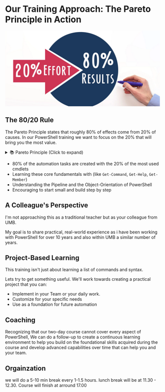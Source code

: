 # Our Training Approach: The Pareto Principle in Action


<p align="center">
  <img src="intro/aboutcourse/images/pareto.png" alt="Pareto Principle Visualization" width="600">
</p>


## The 80/20 Rule
The Pareto Principle states that roughly 80% of effects come from 20% of causes. 
In our PowerShell training we want to focus on the 20%  that will bring you the most value.

<details>
<summary>📚 Pareto Principle (Click to expand)</summary>

The Pareto Principle, named after economist Vilfredo Pareto, was first formulated when he observed economic patterns in society. While originally developed in an economic context, this principle has since been found to occur naturally across many different aspects of life.

This distribution pattern has since been observed across numerous fields:
- **Business**: 20% of customers generate 80% of revenue
- **Software**: 80% of users only use 20% of features
- **Productivity**: 20% of our efforts produce 80% of our results

These patterns consistently demonstrate how a vital **few inputs drive the majority of outputs**, making the principle invaluable for prioritization and resource allocation.
</details>

- 80% of the automation tasks are created with the 20% of the most used cmdlets
- Learning these core fundamentals with  (like `Get-Command`, `Get-Help`, `Get-Member`)
- Understanding the Pipeline and the Object-Orientation of PowerShell
- Encouraging to start small and build step by step


## A Colleague's Perspective

I'm not approaching this as a traditional teacher but as your colleague from UMB.

My goal is to share practical, real-world experience as i have been working with PowerShell for over 10 years and also within UMB a similar number of years.


## Project-Based Learning

This training isn't just about learning a list of commands and syntax.

Lets try to get something useful. 
We'll work towards creating a practical project that you can:

- Implement in your Team or your daily work.
- Customize for your specific needs
- Use as a foundation for future automation


## Coaching

Recognizing that our two-day course cannot cover every aspect of PowerShell, We can do a follow-up to create a continuous learning environment to help you build on the foundational skills acquired during the course and develop advanced capabilities over time that can help you and your team.

## Orgainzation 

we will do a 5-10 min break every 1-1.5 hours.
lunch break will be at 11.30 - 12.30.
Course will finish at arround 17.00


